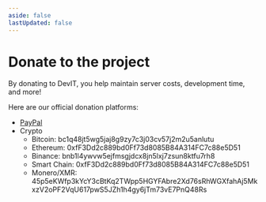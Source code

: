 ```yaml
---
aside: false
lastUpdated: false
---
```


# Donate to the project

By donating to DevIT, you help maintain server costs, development time, and more!

Here are our official donation platforms:

- [PayPal](https://www.paypal.com/donate/?cmd=_s-xclick&hosted_button_id=ST87LQH2CHGLA)
- Crypto
  - Bitcoin: bc1q48jt5wg5jaj8g9zy7c3j03cv57j2m2u5anlutu
  - Ethereum: 0xfF3Dd2c889bd0Ff73d8085B84A314FC7c88e5D51
  - Binance: bnb1l4ywvw5ejfmsgjdcx8jn5lxj7zsun8ktfu7rh8
  - Smart Chain: 0xfF3Dd2c889bd0Ff73d8085B84A314FC7c88e5D51
  - Monero/XMR: 45p5eKWfp3kYcY3cBtKq2TWpp5HGYFAbre2Xd76sRhWGXfahAj5MkxzV2oPF2VqU617pwS5JZh1h4gy6jTm73vE7PnQ48Rs

